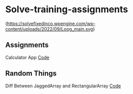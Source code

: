 # Solve-training-assignments
(https://solvefixedinco.wpengine.com/wp-content/uploads/2022/09/Loog_main.svg)
## Assignments 
  Calculator App [Code](https://github.com/InspiredEnigma12477/Solve-training-assignments/blob/master/FirstConsoleApp/FirstConsoleApp/Program.cs)


## Random Things
  Diff Between JaggedArray and RectangularArray [Code](https://github.com/InspiredEnigma12477/Solve-training-assignments/blob/master/Random-trials/Random-trials/Program.cs)
  
